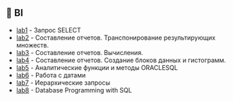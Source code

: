 ## :bookmark: BI

- [lab1](https://github.com/NastyaYarotskas/bsu/tree/master/business_intelligence/lab1) - Запрос SELECT
- [lab2](https://github.com/NastyaYarotskas/bsu/tree/master/business_intelligence/lab2) - Составление отчетов. Транспонирование результирующих множеств.
- [lab3](https://github.com/NastyaYarotskas/bsu/tree/master/business_intelligence/lab3) - Составление отчетов. Вычисления.
- [lab4](https://github.com/NastyaYarotskas/bsu/tree/master/business_intelligence/lab4) - Составление отчетов. Создание блоков данных и гистограмм.
- [lab5](https://github.com/NastyaYarotskas/bsu/tree/master/business_intelligence/lab5) - Аналитические функции и методы ORACLESQL
- [lab6](https://github.com/NastyaYarotskas/bsu/tree/master/business_intelligence/lab6) - Работа с датами
- [lab7](https://github.com/NastyaYarotskas/bsu/tree/master/business_intelligence/lab7) - Иерархические запросы
- [lab8](https://github.com/NastyaYarotskas/bsu/tree/master/business_intelligence/lab8) - Database Programming with SQL

